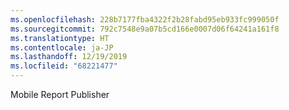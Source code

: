 ```yaml
---
ms.openlocfilehash: 228b7177fba4322f2b28fabd95eb933fc999050f
ms.sourcegitcommit: 792c7548e9a07b5cd166e0007d06f64241a161f8
ms.translationtype: HT
ms.contentlocale: ja-JP
ms.lasthandoff: 12/19/2019
ms.locfileid: "68221477"
---
```

Mobile Report Publisher 